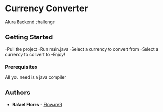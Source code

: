# Currency Converter
Alura Backend challenge

## Getting Started

-Pull the project
-Run main.java
-Select a currency to convert from 
-Select a currency to convert to
-Enjoy!

### Prerequisites

All you need is a java compiler



## Authors

* **Rafael Flores** - [FlowareR](https://github.com/FloWareR)

